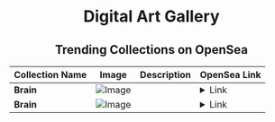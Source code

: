<div align="center">

# Digital Art Gallery

## Trending Collections on OpenSea

| Collection Name                       | Image                                                                                     | Description                       | OpenSea Link                                                                                          |
|---------------------------------------|-------------------------------------------------------------------------------------------|-----------------------------------|--------------------------------------------------------------------------------------------------------|
| **Brain** | ![Image](https://i.seadn.io/s/raw/files/6a82b195e81d2e4ccf6b244abdab6a01.jpg?w=500&auto=format?w=200&auto=format) |  | <details><summary>Link</summary>[Brain](https://opensea.io/collection/brain-187)</details> |
| **Brain** | ![Image](https://i.seadn.io/s/raw/files/f26a9427c41d94a5a1c824a93a850524.jpg?w=500&auto=format?w=200&auto=format) |  | <details><summary>Link</summary>[Brain](https://opensea.io/collection/brain-186)</details> |

</div>
